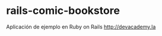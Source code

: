 rails-comic-bookstore
=====================

Aplicación de ejemplo en Ruby on Rails  http://devacademy.la  
